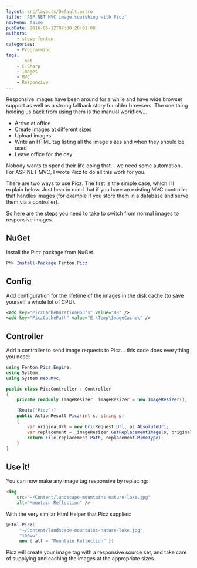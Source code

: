 ```yaml
---
layout: src/layouts/Default.astro
title: 'ASP.NET MVC image squishing with Picz'
navMenu: false
pubDate: 2016-05-12T07:00:20+01:00
authors:
    - steve-fenton
categories:
    - Programming
tags:
    - .net
    - C-Sharp
    - Images
    - MVC
    - Responsive
---
```


Responsive images have been around for a while and have wide browser support as well as a strong fallback story for older browsers. The one thing holding us back from using them is the manual workflow…

- Arrive at office
- Create images at different sizes
- Upload images
- Write an HTML tag listing all the image sizes and when they should be used
- Leave office for the day

Nobody wants to spend their life doing that… we need some automation. For ASP.NET MVC, I wrote Picz to do all this work for you.

There are two ways to use Picz. The first is the simple case, which I’ll explain below. Just bear in mind that if you have an existing MVC controller that handles images (for example if you store them in a database and serve them via a controller).

So here are the steps you need to take to switch from normal images to responsive images.

## NuGet

Install the Picz package from NuGet.

```powershell
PM> Install-Package Fenton.Picz
```

## Config

Add configuration for the lifetime of the images in the disk cache (to save yourself a whole lot of CPU).

```xml
<add key="PiczCacheDurationHours" value="48" />
<add key="PiczCachePath" value="E:\Temp\ImageCache\" />
```

## Controller

Add a controller to send image requests to Picz… this code does everything you need:

```csharp
using Fenton.Picz.Engine;
using System;
using System.Web.Mvc;

public class PiczController : Controller
{
    private readonly ImageResizer _imageResizer = new ImageResizer();

    [Route("Picz")]
    public ActionResult Picz(int s, string p)
    {
        var originalUrl = new Uri(Request.Url, p).AbsoluteUri;
        var replacement = _imageResizer.GetReplacementImage(s, originalUrl);
        return File(replacement.Path, replacement.MimeType);
    }
}
```

## Use it!

You can now make any image tag responsive by replacing:

```html
<img 
    src="~/Content/landscape-mountains-nature-lake.jpg"
    alt="Mountain Reflection" />
```

With the very similar Html Helper that Picz supplies:

```csharp
@Html.Picz(
     "~/Content/landscape-mountains-nature-lake.jpg",
     "100vw",
     new { alt = "Mountain Reflection" })
```

Picz will create your image tag with a responsive source set, and take care of supplying and caching the images at the appropriate sizes.